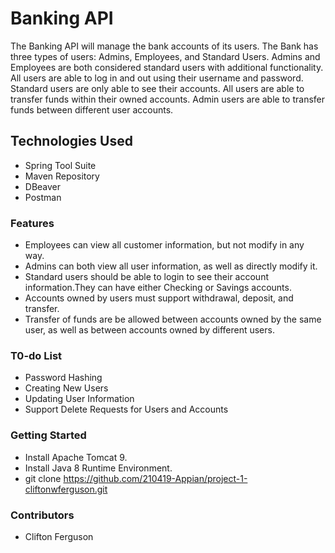 # Banking API
The Banking API will manage the bank accounts of its users. The Bank has three types of users: Admins, Employees, and Standard Users.  Admins and Employees are both considered standard users with additional functionality.  All users are able to log in and out using their username and password.  Standard users are only able to see their accounts. All users are able to transfer funds within their owned accounts.  Admin users are able to transfer funds between different user accounts.  

## Technologies Used
* Spring Tool Suite
* Maven Repository
* DBeaver
* Postman

### **Features**
* Employees can view all customer information, but not modify in any way.
* Admins can both view all user information, as well as directly modify it.
* Standard users should be able to login to see their account information.They can have either Checking or Savings accounts.
* Accounts owned by users must support withdrawal, deposit, and transfer.
* Transfer of funds are be allowed between accounts owned by the same user, as well as between accounts owned by different users.

### **T0-do List**
* Password Hashing
* Creating New Users
* Updating User Information
* Support Delete Requests for Users and Accounts

### **Getting Started**
* Install Apache Tomcat 9.
* Install Java 8 Runtime Environment.
* git clone https://github.com/210419-Appian/project-1-cliftonwferguson.git 

### **Contributors**
* Clifton Ferguson
